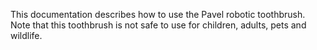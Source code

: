 This documentation describes how to use the Pavel robotic toothbrush.
Note that this toothbrush is not safe to use for children, adults, pets and wildlife.
